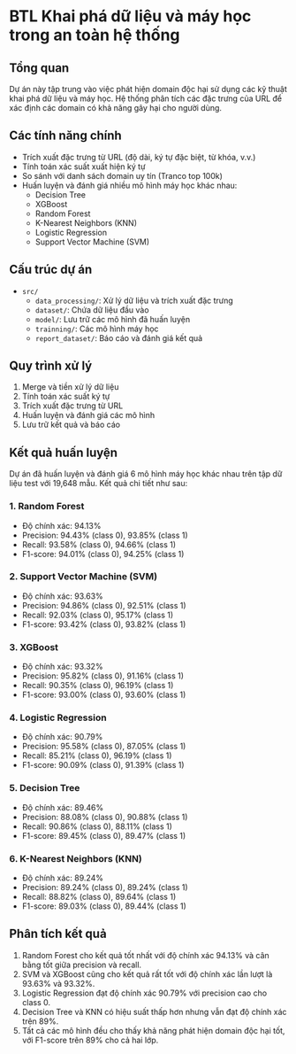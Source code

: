 # BTL Khai phá dữ liệu và máy học trong an toàn hệ thống

## Tổng quan
Dự án này tập trung vào việc phát hiện domain độc hại sử dụng các kỹ thuật khai phá dữ liệu và máy học. Hệ thống phân tích các đặc trưng của URL để xác định các domain có khả năng gây hại cho người dùng.

## Các tính năng chính
- Trích xuất đặc trưng từ URL (độ dài, ký tự đặc biệt, từ khóa, v.v.)
- Tính toán xác suất xuất hiện ký tự
- So sánh với danh sách domain uy tín (Tranco top 100k)
- Huấn luyện và đánh giá nhiều mô hình máy học khác nhau:
  - Decision Tree
  - XGBoost
  - Random Forest
  - K-Nearest Neighbors (KNN)
  - Logistic Regression
  - Support Vector Machine (SVM)

## Cấu trúc dự án
- `src/`
  - `data_processing/`: Xử lý dữ liệu và trích xuất đặc trưng
  - `dataset/`: Chứa dữ liệu đầu vào
  - `model/`: Lưu trữ các mô hình đã huấn luyện
  - `trainning/`: Các mô hình máy học
  - `report_dataset/`: Báo cáo và đánh giá kết quả

## Quy trình xử lý
1. Merge và tiền xử lý dữ liệu
2. Tính toán xác suất ký tự
3. Trích xuất đặc trưng từ URL
4. Huấn luyện và đánh giá các mô hình
5. Lưu trữ kết quả và báo cáo

## Kết quả huấn luyện
Dự án đã huấn luyện và đánh giá 6 mô hình máy học khác nhau trên tập dữ liệu test với 19,648 mẫu. Kết quả chi tiết như sau:

### 1. Random Forest
- Độ chính xác: 94.13%
- Precision: 94.43% (class 0), 93.85% (class 1)
- Recall: 93.58% (class 0), 94.66% (class 1)
- F1-score: 94.01% (class 0), 94.25% (class 1)

### 2. Support Vector Machine (SVM)
- Độ chính xác: 93.63%
- Precision: 94.86% (class 0), 92.51% (class 1)
- Recall: 92.03% (class 0), 95.17% (class 1)
- F1-score: 93.42% (class 0), 93.82% (class 1)

### 3. XGBoost
- Độ chính xác: 93.32%
- Precision: 95.82% (class 0), 91.16% (class 1)
- Recall: 90.35% (class 0), 96.19% (class 1)
- F1-score: 93.00% (class 0), 93.60% (class 1)

### 4. Logistic Regression
- Độ chính xác: 90.79%
- Precision: 95.58% (class 0), 87.05% (class 1)
- Recall: 85.21% (class 0), 96.19% (class 1)
- F1-score: 90.09% (class 0), 91.39% (class 1)

### 5. Decision Tree
- Độ chính xác: 89.46%
- Precision: 88.08% (class 0), 90.88% (class 1)
- Recall: 90.86% (class 0), 88.11% (class 1)
- F1-score: 89.45% (class 0), 89.47% (class 1)

### 6. K-Nearest Neighbors (KNN)
- Độ chính xác: 89.24%
- Precision: 89.24% (class 0), 89.24% (class 1)
- Recall: 88.82% (class 0), 89.64% (class 1)
- F1-score: 89.03% (class 0), 89.44% (class 1)

## Phân tích kết quả
1. Random Forest cho kết quả tốt nhất với độ chính xác 94.13% và cân bằng tốt giữa precision và recall.
2. SVM và XGBoost cũng cho kết quả rất tốt với độ chính xác lần lượt là 93.63% và 93.32%.
3. Logistic Regression đạt độ chính xác 90.79% với precision cao cho class 0.
4. Decision Tree và KNN có hiệu suất thấp hơn nhưng vẫn đạt độ chính xác trên 89%.
5. Tất cả các mô hình đều cho thấy khả năng phát hiện domain độc hại tốt, với F1-score trên 89% cho cả hai lớp.

